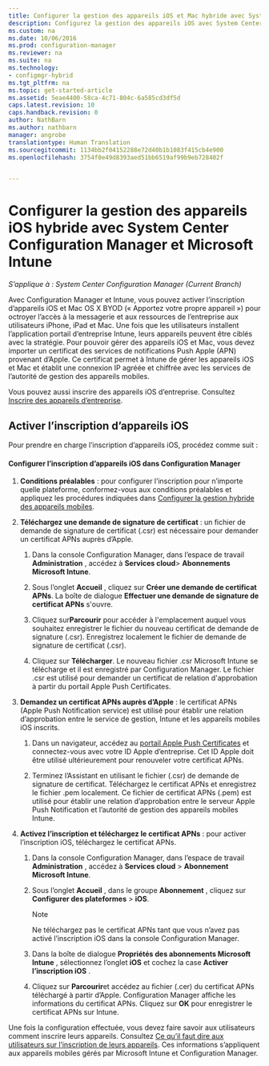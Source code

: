 ```yaml
---
title: Configurer la gestion des appareils iOS et Mac hybride avec System Center Configuration Manager et Microsoft Intune
description: Configurez la gestion des appareils iOS avec System Center Configuration Manager et Microsoft Intune.
ms.custom: na
ms.date: 10/06/2016
ms.prod: configuration-manager
ms.reviewer: na
ms.suite: na
ms.technology:
- configmgr-hybrid
ms.tgt_pltfrm: na
ms.topic: get-started-article
ms.assetid: 5eae4400-58ca-4c71-804c-6a585cd3df5d
caps.latest.revision: 10
caps.handback.revision: 0
author: NathBarn
ms.author: nathbarn
manager: angrobe
translationtype: Human Translation
ms.sourcegitcommit: 1134bb2f04152288e72d40b1b1083f415cb4e900
ms.openlocfilehash: 3754f0e49d8393aed51bb6519af99b9eb728402f


---
```

# <a name="set-up-ios-hybrid-device-management-with-system-center-configuration-manager-and-microsoft-intune"></a>Configurer la gestion des appareils iOS hybride avec System Center Configuration Manager et Microsoft Intune

*S’applique à : System Center Configuration Manager (Current Branch)*

Avec Configuration Manager et Intune, vous pouvez activer l’inscription d’appareils iOS et Mac OS X BYOD (« Apportez votre propre appareil ») pour octroyer l’accès à la messagerie et aux ressources de l’entreprise aux utilisateurs iPhone, iPad et Mac. Une fois que les utilisateurs installent l’application portail d’entreprise Intune, leurs appareils peuvent être ciblés avec la stratégie. Pour pouvoir gérer des appareils iOS et Mac, vous devez importer un certificat des services de notifications Push Apple (APN) provenant d’Apple. Ce certificat permet à Intune de gérer les appareils iOS et Mac et établit une connexion IP agréée et chiffrée avec les services de l’autorité de gestion des appareils mobiles.  

 Vous pouvez aussi inscrire des appareils iOS d’entreprise.  Consultez [Inscrire des appareils d’entreprise](enroll-company-owned-devices.md).  

## <a name="enable-ios-device-enrollment"></a>Activer l’inscription d’appareils iOS  
 Pour prendre en charge l’inscription d’appareils iOS, procédez comme suit :  

#### <a name="set-up-ios-device-enrollment-in-configuration-manager"></a>Configurer l’inscription d’appareils iOS dans Configuration Manager  

1.  **Conditions préalables** : pour configurer l’inscription pour n’importe quelle plateforme, conformez-vous aux conditions préalables et appliquez les procédures indiquées dans [Configurer la gestion hybride des appareils mobiles](setup-hybrid-mdm.md).    

2.  **Téléchargez une demande de signature de certificat** : un fichier de demande de signature de certificat (.csr) est nécessaire pour demander un certificat APNs auprès d’Apple.  

    1.  Dans la console Configuration Manager, dans l’espace de travail **Administration** , accédez à **Services cloud**> **Abonnements Microsoft Intune**.  

    2.  Sous l’onglet **Accueil** , cliquez sur **Créer une demande de certificat APNs**. La boîte de dialogue **Effectuer une demande de signature de certificat APNs** s'ouvre.  

    3.  Cliquez sur**Parcourir** pour accéder à l'emplacement auquel vous souhaitez enregistrer le fichier du nouveau certificat de demande de signature (.csr). Enregistrez localement le fichier de demande de signature de certificat (.csr).  

    4.  Cliquez sur **Télécharger**. Le nouveau fichier .csr Microsoft Intune se télécharge et il est enregistré par Configuration Manager. Le fichier .csr est utilisé pour demander un certificat de relation d'approbation à partir du portail Apple Push Certificates.  

3.  **Demandez un certificat APNs auprès d’Apple** : le certificat APNs (Apple Push Notification service) est utilisé pour établir une relation d’approbation entre le service de gestion, Intune et les appareils mobiles iOS inscrits.  

    1.  Dans un navigateur, accédez au [portail Apple Push Certificates](http://go.microsoft.com/fwlink/?LinkId=269844) et connectez-vous avec votre ID Apple d’entreprise. Cet ID Apple doit être utilisé ultérieurement pour renouveler votre certificat APNs.  

    2.  Terminez l’Assistant en utilisant le fichier (.csr) de demande de signature de certificat. Téléchargez le certificat APNs et enregistrez le fichier .pem localement. Ce fichier de certificat APNs (.pem) est utilisé pour établir une relation d’approbation entre le serveur Apple Push Notification et l’autorité de gestion des appareils mobiles Intune.  

4.  **Activez l’inscription et téléchargez le certificat APNs** : pour activer l’inscription iOS, téléchargez le certificat APNs.  

    1.  Dans la console Configuration Manager, dans l’espace de travail **Administration** , accédez à **Services cloud** > **Abonnement Microsoft Intune**.  

    2.  Sous l’onglet **Accueil** , dans le groupe **Abonnement** , cliquez sur **Configurer des plateformes** > **iOS**.  

        > [!NOTE]  
        >  Ne téléchargez pas le certificat APNs tant que vous n’avez pas activé l’inscription iOS dans la console Configuration Manager.  

    3.  Dans la boîte de dialogue **Propriétés des abonnements Microsoft Intune** , sélectionnez l’onglet **iOS** et cochez la case **Activer l’inscription iOS** .  

    4.  Cliquez sur **Parcourir**et accédez au fichier (.cer) du certificat APNs téléchargé à partir d’Apple. Configuration Manager affiche les informations du certificat APNs. Cliquez sur **OK** pour enregistrer le certificat APNs sur Intune.  

 Une fois la configuration effectuée, vous devez faire savoir aux utilisateurs comment inscrire leurs appareils. Consultez [Ce qu’il faut dire aux utilisateurs sur l’inscription de leurs appareils](https://docs.microsoft.com/intune/deploy-use/what-to-tell-your-end-users-about-using-microsoft-intune). Ces informations s’appliquent aux appareils mobiles gérés par Microsoft Intune et Configuration Manager.



<!--HONumber=Nov16_HO1-->


